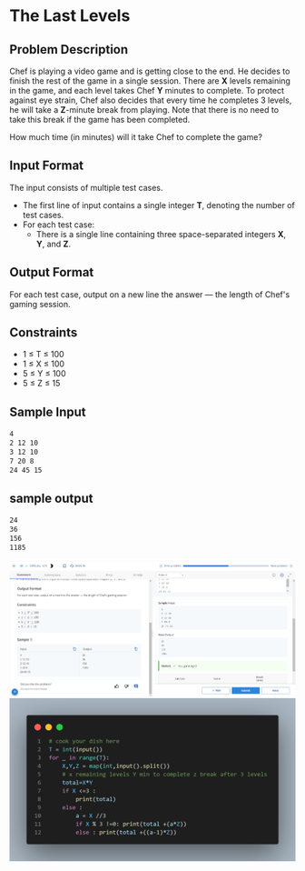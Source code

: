 # The Last Levels

## Problem Description

Chef is playing a video game and is getting close to the end. He decides to finish the rest of the game in a single session. There are **X** levels remaining in the game, and each level takes Chef **Y** minutes to complete. To protect against eye strain, Chef also decides that every time he completes 3 levels, he will take a **Z**-minute break from playing. Note that there is no need to take this break if the game has been completed.

How much time (in minutes) will it take Chef to complete the game?

## Input Format

The input consists of multiple test cases.
- The first line of input contains a single integer **T**, denoting the number of test cases.
- For each test case:
  - There is a single line containing three space-separated integers **X**, **Y**, and **Z**.

## Output Format

For each test case, output on a new line the answer — the length of Chef's gaming session.

## Constraints
- 1 ≤ T ≤ 100
- 1 ≤ X ≤ 100
- 5 ≤ Y ≤ 100
- 5 ≤ Z ≤ 15

## Sample Input
```
4
2 12 10
3 12 10
7 20 8
24 45 15
```
## sample output

```
24
36
156
1185
```

![](Untitled.png)
![](code.png)